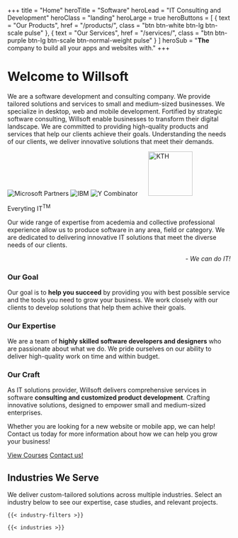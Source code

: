 +++
title = "Home"
heroTitle = "Software"
heroLead = "IT Consulting and Development"
heroClass = "landing"
heroLarge = true
heroButtons = [
    { text = "Our Products", href = "/products/", class = "btn btn-white btn-lg btn-scale pulse" },
    { text = "Our Services", href = "/services/", class = "btn btn-purple btn-lg btn-scale btn-normal-weight pulse" }
]
heroSub = "<b>The</b> company to build all your apps and websites with."
+++

<h1 class="willsoft">Welcome to Willso<span>ft</span></h1>
<p>
We are a software development and consulting company. We provide tailored solutions and services to small and medium-sized
businesses. We specialize in desktop, web and mobile development.
Fortified by strategic software consulting, Willsoft enable businesses to transform their digital landscape.
We are committed to providing high-quality products and services that help our clients achieve their goals.
Understanding the needs of our clients, we deliver innovative solutions that meet their demands.
</p>
<div id="partners-display">
    <img src="/img/partners/ms.png" alt="Microsoft Partners">
    <img src="/img/partners/ibm.png" alt="IBM">
    <img src="/img/partners/yc.png" alt="Y Combinator">
    <img src="/img/partners/kth.png" alt="KTH" style="height:100px;margin:0 20px;">
</div>
<div class="tagline-box bg-blue-light adjust-lighter-4 mb20 mt20">
    <p class="title">Everyting IT<sup class="sup-tm">TM</sup></p>
    <p class="body">
        Our wide range of expertise from acedemia and collective professional experience allow us to produce software in any
        area, field or category. We are dedicated to delivering innovative IT solutions that meet the diverse needs of our clients.
    </p>
    <div style="text-align: right"><em>- We can do IT!</em></div>
</div>
<div class="split-container mt32 mb32">
    <div class="content-section">
        <h3>Our Goal</h3>
        Our goal is to <b>help you succeed</b> by providing you with best possible service and the tools you need to grow your business.
        We work closely with our clients to develop solutions that help them achive their goals.
    </div>
    <div class="content-section">
        <h3>Our Expertise</h3>
        We are a team of <b>highly skilled software developers and designers</b> who are passionate about what we do.
        We pride ourselves on our ability to deliver high-quality work on time and within budget.
    </div>
    <div class="content-section">
        <h3>Our Craft</h3>
        As IT solutions provider, Willsoft delivers comprehensive services in software <b>consulting and customized product development</b>.
        Crafting innovative solutions, designed to empower small and medium-sized enterprises.
    </div>
</div>

<p>
Whether you are looking for a new website or mobile app, we can help!
Contact us today for more information about how we can help you grow your business!
</p>
<div class="fg-white mt10">
    <a class="btn btn-purple btn-lg pulse bg-blue-light" href="/courses/">View Courses</a>
    <a class="btn btn-purple btn-lg pulse bg-blue-light" href="/contact/">Contact us!</a>
</div>

<div class="industries-section">
    <h2>Industries We Serve</h2>
    <p class="industries-intro">
        We deliver custom-tailored solutions across multiple industries. Select an industry below to see our expertise, case studies, and relevant projects.
    </p>
    
    {{< industry-filters >}}
    
    {{< industries >}}
</div>

